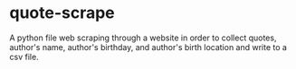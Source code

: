 # quote-scrape
A python file web scraping through a website in order to collect quotes, author's name, author's birthday, and author's birth location and write to a csv file.
